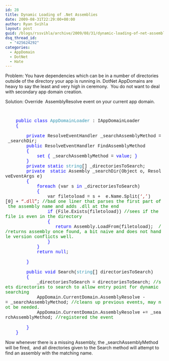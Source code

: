 ```yaml
---
id: 28
title: Dynamic Loading of .Net Assemblies
date: 2009-08-31T22:29:00+00:00
author: Ryan Svihla
layout: post
guid: /blogs/rssvihla/archive/2009/08/31/dynamic-loading-of-net-assemblies.aspx
dsq_thread_id:
  - "425624292"
categories:
  - AppDomain
  - DotNet
  - Hate
---
```

Problem: You have dependencies which can be in a number of directories outside of the directory your app is running in. DotNet AppDomains are heavy to say the least and very high in ceremony.&#160; You do not want to deal with secondary app domain creation.

Solution: Override&#160; AssemblyResolve event on your current app domain.

&#160;</p> 

<div style="padding-bottom: 0px;margin: 0px;padding-left: 0px;padding-right: 0px;float: none;padding-top: 0px" class="wlWriterEditableSmartContent">
  <div style="font-family:consolas,lucida console,courier,monospace">
    &#160;&#160;&#160;&#160;<span style="color:#0000ff">public</span>&#160;<span style="color:#0000ff">class</span>&#160;<span style="color:#2b91af">AppDomainLoader</span>&#160;:&#160;IAppDomainLoader<br /> &#160;&#160;&#160;&#160;<span style="color:#0000ff">{</span><br /> &#160;&#160;&#160;&#160;&#160;&#160;&#160;<br /> &#160;&#160;&#160;&#160;&#160;&#160;&#160;&#160;<span style="color:#0000ff">private</span>&#160;ResolveEventHandler&#160;_searchAssemblyMethod&#160;=&#160;_searchDir;<br /> &#160;&#160;&#160;&#160;&#160;&#160;&#160;&#160;<span style="color:#0000ff">public</span>&#160;ResolveEventHandler&#160;FindAssemblyMethod<br /> &#160;&#160;&#160;&#160;&#160;&#160;&#160;&#160;<span style="color:#0000ff">{</span><br /> &#160;&#160;&#160;&#160;&#160;&#160;&#160;&#160;&#160;&#160;&#160;&#160;<span style="color:#0000ff">set</span>&#160;<span style="color:#0000ff">{</span>&#160;_searchAssemblyMethod&#160;=&#160;<span style="color:#0000ff">value</span>;&#160;<span style="color:#0000ff">}</span><br /> &#160;&#160;&#160;&#160;&#160;&#160;&#160;&#160;<span style="color:#0000ff">}</span><br /> &#160;&#160;&#160;&#160;&#160;&#160;&#160;&#160;<span style="color:#0000ff">private</span>&#160;<span style="color:#0000ff">static</span>&#160;<span style="color:#2b91af">string</span>[]&#160;_directoriesToSearch;<br /> &#160;&#160;&#160;&#160;&#160;&#160;&#160;&#160;<span style="color:#0000ff">private</span>&#160;&#160;<span style="color:#0000ff">static</span>&#160;Assembly&#160;_searchDir(Object&#160;o,&#160;ResolveEventArgs&#160;e)<br /> &#160;&#160;&#160;&#160;&#160;&#160;&#160;&#160;<span style="color:#0000ff">{</span><br /> &#160;&#160;&#160;&#160;&#160;&#160;&#160;&#160;&#160;&#160;&#160;&#160;<span style="color:#0000ff">foreach</span>&#160;(var&#160;s&#160;<span style="color:#0000ff">in</span>&#160;_directoriesToSearch)<br /> &#160;&#160;&#160;&#160;&#160;&#160;&#160;&#160;&#160;&#160;&#160;&#160;<span style="color:#0000ff">{</span><br /> &#160;&#160;&#160;&#160;&#160;&#160;&#160;&#160;&#160;&#160;&#160;&#160;&#160;&#160;&#160;&#160;var&#160;filetoload&#160;=&#160;s&#160;+&#160;&#160;e.Name.Split(<span style="color:#a31515">&#8216;,&#8217;</span>)[0]&#160;+&#160;<span style="color:#a31515">&#8220;.dll&#8221;</span>;&#160;<span style="color:#008000">//bad&#160;one&#160;liner&#160;that&#160;parses&#160;the&#160;first&#160;part&#160;of&#160;the&#160;assembly&#160;name&#160;and&#160;adds&#160;.dll&#160;at&#160;the&#160;end<br /> </span>&#160;&#160;&#160;&#160;&#160;&#160;&#160;&#160;&#160;&#160;&#160;&#160;&#160;&#160;&#160;&#160;<span style="color:#0000ff">if</span>&#160;(File.Exists(filetoload))&#160;<span style="color:#008000">//sees&#160;if&#160;the&#160;file&#160;is&#160;even&#160;in&#160;the&#160;directory<br /> </span>&#160;&#160;&#160;&#160;&#160;&#160;&#160;&#160;&#160;&#160;&#160;&#160;&#160;&#160;&#160;&#160;<span style="color:#0000ff">{</span><br /> &#160;&#160;&#160;&#160;&#160;&#160;&#160;&#160;&#160;&#160;&#160;&#160;&#160;&#160;&#160;&#160;&#160;&#160;&#160;<span style="color:#0000ff">return</span>&#160;Assembly.LoadFrom(filetoload);&#160;&#160;<span style="color:#008000">//returns&#160;assembly&#160;once&#160;found,&#160;a&#160;bit&#160;naive&#160;and&#160;does&#160;not&#160;handle&#160;version&#160;conflicts&#160;well.<br /> </span>&#160;&#160;&#160;&#160;&#160;&#160;&#160;&#160;&#160;&#160;&#160;&#160;&#160;&#160;&#160;&#160;<span style="color:#0000ff">}</span><br /> &#160;&#160;&#160;&#160;&#160;&#160;&#160;&#160;&#160;&#160;&#160;&#160;<span style="color:#0000ff">}</span><br /> &#160;&#160;&#160;&#160;&#160;&#160;&#160;&#160;&#160;&#160;&#160;&#160;<span style="color:#0000ff">return</span>&#160;<span style="color:#0000ff">null</span>;<br /> &#160;&#160;&#160;&#160;&#160;&#160;&#160;&#160;&#160;&#160;<br /> &#160;&#160;&#160;&#160;&#160;&#160;&#160;&#160;<span style="color:#0000ff">}</span><br /> &#160;&#160;&#160;&#160;&#160;<br /> &#160;&#160;&#160;&#160;&#160;&#160;&#160;&#160;<span style="color:#0000ff">public</span>&#160;<span style="color:#0000ff">void</span>&#160;Search(<span style="color:#2b91af">string</span>[]&#160;directoriesToSearch)<br /> &#160;&#160;&#160;&#160;&#160;&#160;&#160;&#160;<span style="color:#0000ff">{</span><br /> &#160;&#160;&#160;&#160;&#160;&#160;&#160;&#160;&#160;&#160;&#160;&#160;_directoriesToSearch&#160;=&#160;directoriesToSearch;&#160;<span style="color:#008000">//sets&#160;directories&#160;to&#160;search&#160;to&#160;allow&#160;entry&#160;point&#160;for&#160;dynamic&#160;searching<br /> </span>&#160;&#160;&#160;&#160;&#160;&#160;&#160;&#160;&#160;&#160;&#160;&#160;AppDomain.CurrentDomain.AssemblyResolve&#160;-=&#160;_searchAssemblyMethod;&#160;<span style="color:#008000">//cleans&#160;up&#160;previous&#160;events,&#160;may&#160;not&#160;be&#160;needed.<br /> </span>&#160;&#160;&#160;&#160;&#160;&#160;&#160;&#160;&#160;&#160;&#160;&#160;AppDomain.CurrentDomain.AssemblyResolve&#160;+=&#160;_searchAssemblyMethod;&#160;<span style="color:#008000">//registered&#160;the&#160;event<br /> </span><br /> &#160;&#160;&#160;&#160;&#160;&#160;&#160;&#160;<span style="color:#0000ff">}</span><br /> &#160;&#160;&#160;&#160;<span style="color:#0000ff">}</span>
  </div>
</div>

Now whenever there is a missing Assembly, the _searchAssemblyMethod will be fired,&#160; and all directories given to the Search method will attempt to find an assembly with the matching name.
